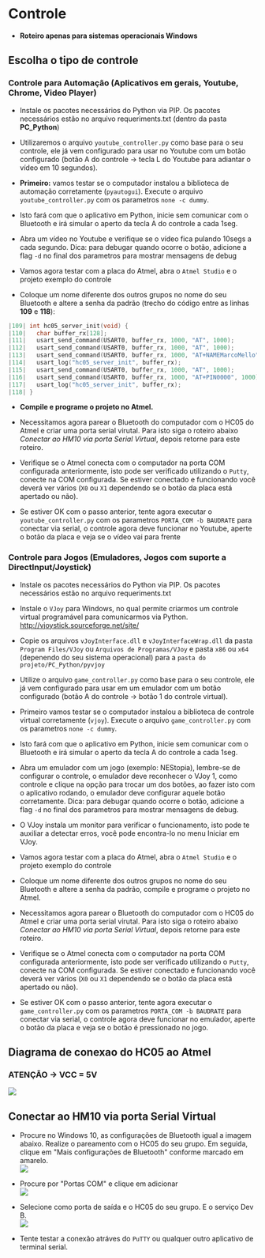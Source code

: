 # Controle

- **Roteiro apenas para sistemas operacionais Windows**

## Escolha o tipo de controle

### **Controle para Automação** (Aplicativos em gerais, Youtube, Chrome, Video Player)

- Instale os pacotes necessários do Python via PIP. Os pacotes necessários estão no arquivo requeriments.txt (dentro da pasta **PC_Python**)

- Utilizaremos o arquivo `youtube_controller.py` como base para o seu controle, ele já vem configurado para usar no Youtube com um botão configurado (botão A do controle ->  tecla L do Youtube para adiantar o vídeo em 10 segundos).

- **Primeiro:** vamos testar se o computador instalou a biblioteca de automação corretamente (`pyautogui`). Execute o arquivo `youtube_controller.py` com os parametros `none -c dummy`. 

- Isto fará com que o aplicativo em Python, inicie sem comunicar com o Bluetooth e irá simular o aperto da tecla A do controle a cada 1seg. 

- Abra um vídeo no Youtube e verifique se o vídeo fica pulando 10segs a cada segundo. Dica: para debugar quando ocorre o botão, adicione a flag `-d` no final dos parametros para mostrar mensagens de debug

- Vamos agora testar com a placa do Atmel, abra o `Atmel Studio` e o projeto exemplo do controle

- Coloque um nome diferente dos outros grupos no nome do seu Bluetooth e altere a senha da padrão (trecho do código entre as linhas **109** e **118**):

```c
|109| int hc05_server_init(void) {
|110|	char buffer_rx[128];
|111|	usart_send_command(USART0, buffer_rx, 1000, "AT", 1000);
|112|	usart_send_command(USART0, buffer_rx, 1000, "AT", 1000);	
|113|	usart_send_command(USART0, buffer_rx, 1000, "AT+NAMEMarcoMello", 1000);		//AT+NAMEnomedesejado
|114|	usart_log("hc05_server_init", buffer_rx);
|115|	usart_send_command(USART0, buffer_rx, 1000, "AT", 1000);			//AT+PINpindesejado	
|116|	usart_send_command(USART0, buffer_rx, 1000, "AT+PIN0000", 1000);
|117|	usart_log("hc05_server_init", buffer_rx);
|118| }
```

- **Compile e programe o projeto no Atmel.**

- Necessitamos agora parear o Bluetooth do computador com o HC05 do Atmel e criar uma porta serial virutal. Para isto siga o roteiro abaixo *Conectar ao HM10 via porta Serial Virtual*, depois retorne para este roteiro.

- Verifique se o Atmel conecta com o computador na porta COM configurada anteriormente, isto pode ser verificado utilizando o `Putty`, conecte na COM configurada. Se estiver conectado e funcionando você deverá ver vários (`X0` ou `X1` dependendo se o botão da placa está apertado ou não).

- Se estiver OK com o passo anterior, tente agora executar o `youtube_controller.py` com os parametros `PORTA_COM -b BAUDRATE` para conectar via serial, o controle agora deve funcionar no Youtube, aperte o botão da placa e veja se o vídeo vai para frente


### **Controle para Jogos** (Emuladores, Jogos com suporte a DirectInput/Joystick)


- Instale os pacotes necessários do Python via PIP. Os pacotes necessários estão no arquivo requeriments.txt

- Instale o `VJoy` para Windows, no qual permite criarmos um controle virtual programável para comunicarmos via Python. http://vjoystick.sourceforge.net/site/

- Copie os arquivos `vJoyInterface.dll` e `vJoyInterfaceWrap.dll` da pasta `Program Files/VJoy` ou `Arquivos de Programas/VJoy` e pasta `x86` ou `x64` (depenendo do seu sistema operacional) para a `pasta do projeto/PC_Python/pyvjoy` 

- Utilize o arquivo `game_controller.py` como base para o seu controle, ele já vem configurado para usar em um emulador com um botão configurado (botão A do controle -> botão 1 do controle virtual).

- Primeiro vamos testar se o computador instalou a biblioteca de controle virtual corretamente (`vjoy`). Execute o arquivo `game_controller.py` com os parametros `none -c dummy`. 

- Isto fará com que o aplicativo em Python, inicie sem comunicar com o Bluetooth e irá simular o aperto da tecla A do controle a cada 1seg. 

- Abra um emulador com um jogo (exemplo: NEStopia), lembre-se de configurar o controle, o emulador deve reconhecer o VJoy 1, como controle e clique na opção para trocar um dos botões, ao fazer isto com o aplicativo rodando, o emulador deve configurar aquele botão corretamente. Dica: para debugar quando ocorre o botão, adicione a flag `-d` no final dos parametros para mostrar mensagens de debug. 

- O VJoy instala um monitor para verificar o funcionamento, isto pode te auxiliar a detectar erros, você pode encontra-lo no menu Iniciar em VJoy.

- Vamos agora testar com a placa do Atmel, abra o `Atmel Studio` e o projeto exemplo do controle

- Coloque um nome diferente dos outros grupos no nome do seu Bluetooth e altere a senha da padrão, compile e programe o projeto no Atmel.

- Necessitamos agora parear o Bluetooth do computador com o HC05 do Atmel e criar uma porta serial virutal. Para isto siga o roteiro abaixo *Conectar ao HM10 via porta Serial Virtual*, depois retorne para este roteiro.

- Verifique se o Atmel conecta com o computador na porta COM configurada anteriormente, isto pode ser verificado utilizando o `Putty`, conecte na COM configurada. Se estiver conectado e funcionando você deverá ver vários (`X0` ou `X1` dependendo se o botão da placa está apertado ou não).

- Se estiver OK com o passo anterior, tente agora executar o `game_controller.py` com os parametros `PORTA_COM -b BAUDRATE` para conectar via serial, o controle agora deve funcionar no emulador, aperte o botão da placa e veja se o botão é pressionado no jogo.

## Diagrama de conexao do HC05 ao Atmel

### **ATENÇÃO -> VCC = 5V**
![](doc/diagrama_ligacao_hc05.png)

## Conectar ao HM10 via porta Serial Virtual

- Procure no Windows 10, as configurações de Bluetooth igual a imagem abaixo. Realize o pareamento com o HC05 do seu grupo. Em seguida, clique em "Mais configurações de Bluetooth" conforme marcado em amarelo.    
![](doc/bluetooth1.png)

- Procure por "Portas COM" e clique em adicionar    
![](doc/bluetooth2.png)

- Selecione como porta de saída e o HC05 do seu grupo. E o serviço Dev B.  
![](doc/bluetooth3.png)

- Tente testar a conexão atráves do `PuTTY` ou qualquer outro aplicativo de terminal serial.

